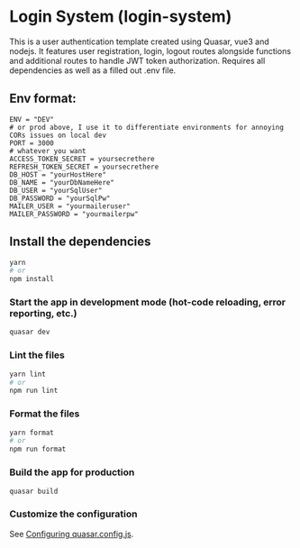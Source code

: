 # Login System (login-system)

This is a user authentication template created using Quasar, vue3 and nodejs. It features user registration, login, logout routes alongside functions and additional routes to handle JWT token authorization. Requires all dependencies as well as a filled out .env file.

## Env format:
```
ENV = "DEV" 
# or prod above, I use it to differentiate environments for annoying CORs issues on local dev
PORT = 3000
# whatever you want
ACCESS_TOKEN_SECRET = yoursecrethere
REFRESH_TOKEN_SECRET = yoursecrethere
DB_HOST = "yourHostHere"
DB_NAME = "yourDbNameHere"
DB_USER = "yourSqlUser"
DB_PASSWORD = "yourSqlPw"
MAILER_USER = "yourmaileruser"
MAILER_PASSWORD = "yourmailerpw"
```

## Install the dependencies
```bash
yarn
# or
npm install
```

### Start the app in development mode (hot-code reloading, error reporting, etc.)
```bash
quasar dev
```


### Lint the files
```bash
yarn lint
# or
npm run lint
```


### Format the files
```bash
yarn format
# or
npm run format
```



### Build the app for production
```bash
quasar build
```

### Customize the configuration
See [Configuring quasar.config.js](https://v2.quasar.dev/quasar-cli-webpack/quasar-config-js).

